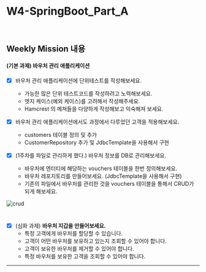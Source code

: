 # W4-SpringBoot_Part_A

<br/>

## Weekly Mission 내용

#### (기본 과제) **바우처 관리 애플리케이션**

- [x] 바우처 관리 애플리케이션에 단위테스트를 작성해보세요.
   - 가능한 많은 단위 테스트코드를 작성하려고 노력해보세요.
   - 엣지 케이스(예외 케이스)를 고려해서 작성해주세요.
   - Hamcrest 의 메쳐들을 다양하게 작성해보고 익숙해져 보세요.

- [x] 바우처 관리 애플리케이션에서도 과정에서 다루었던 고객을 적용해보세요.
   - customers 테이블 정의 및 추가
   - CustomerRepository 추가 및 JdbcTemplate을 사용해서 구현

- [x] (1주차를 파일로 관리하게 했다.) 바우처 정보를 DB로 관리해보세요.
   - 바우처에 엔터티에 해당하는 vouchers 테이블을 한번 정의해보세요.
   - 바우처 레포지토리를 만들어보세요. (JdbcTemplate을 사용해서 구현)
   - 기존의 파일에서 바우처를 관리한 것을 vouchers 테이블을 통해서 CRUD가 되게 해보세요.

![crud](/Users/buli/prgrms/homework/w3-SpringBoot_Part_A/assets/images/jdbc.png)

#

- [x] (심화 과제) **바우처 지갑을 만들어보세요.**
   - 특정 고객에게 바우처를 할당할 수 있습니다.
   - 고객이 어떤 바우처를 보유하고 있는지 조회할 수 있어야 합니다.
   - 고객이 보유한 바우처를 제거할 수 있어야 합니다.
   - 특정 바우처를 보유한 고객을 조회할 수 있어야 합니다.

---

